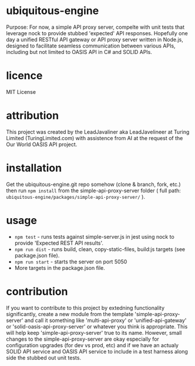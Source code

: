 # ubiquitous-engine
Purpose: For now, a simple API proxy server, compelte with unit tests that leverage nock to provide stubbed 'expected' API responses.  Hopefully one day a unified RESTful API gateway or API proxy server written in Node.js, designed to facilitate seamless communication between various APIs, including but not limited to OASIS API in C# and SOLID APIs.

# licence
MIT License

# attribution
This project was created by the LeadJavaliner aka LeadJavelineer at Turing Limited (TuringLimited.com) with assistence from AI at the request of the Our World OASIS API project.

# installation 
Get the ubiquitous-engine.git repo somehow (clone & branch, fork, etc.) then run ```npm install``` from the simple-api-proxy-server folder ( full path: ```ubiquitous-engine/packages/simple-api-proxy-server/``` ).

# usage
* ```npm test``` - runs tests against simple-server.js in jest using nock to provide 'Expected REST API results'.
* ```npm run dist``` - runs build, clean, copy-static-files, build:js targets (see package.json file).
* ```npm run start``` - starts the server on port 5050
* More targets in the package.json file.

# contribution 
If you want to contribute to this project by extedning functionality significantly, create a new module from the template 'simple-api-proxy-server' and call it something like 'multi-api-proxy' or 'unified-api-gateway' or 'solid-oasis-api-proxy-server' or whatever you think is appropriate.  This will help keep 'simple-api-proxy-server' true to its name.  However, small changes to the simple-api-proxy-server are okay especially for configuration upgrades  (for dev vs prod, etc) and if we have an actualy SOLID API service and OASIS API service to include in a test harness along side the stubbed out unit tests.
